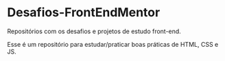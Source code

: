 # Desafios-FrontEndMentor
Repositórios com os desafios e projetos de estudo front-end.

Esse é um repositório para estudar/praticar boas práticas de HTML, CSS e JS.
